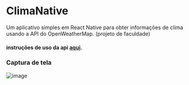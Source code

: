 # ClimaNative

Um aplicativo simples em React Native para obter informações de clima usando a API do OpenWeatherMap. (projeto de faculdade)

#### instruções de uso da api [aqui](https://openweathermap.org/current#list).

### Captura de tela
![image](https://github.com/Davi-Lv/ClimaNative/assets/85120918/02df623b-ba1d-486a-a11e-df2119592921)

